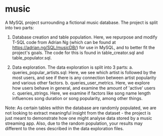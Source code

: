 # music

A MySQL project surrounding a fictional music database. The project is split into two parts:

  1. Database creation and table population. Here, we repurpose and modify T-SQL code from Adrian Ng (which can be found at https://adrian.ng/SQL/musicDB/) for use in MySQL, and to better fit the project's goals. The code for this is found in table_creator.sql and table_populator.sql.
  
  2. Data exploration. The data exploration is split into 3 parts:
    a. queries_popular_artists.sql: Here, we see which artist is followed by the most users, and see if there is any connection between artist popularity and various other factors.
    b. queries_user_metrics. Here, we explore how users behave in general, and examine the amount of 'active' users
    c. queries_strings. Here, we examine if factors like song name length influences song duration or song popularity, among other things.
    
Note: As certain tables within the database are randomly populated, we are not looking to extract meaningful insight from the dataset - the project is just meant to demonstrate how one might analyse data stored by a music streaming app. Also, due to the random population, your results may different to the ones described in the data exploration files. 
   
